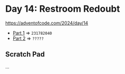 # Day 14: Restroom Redoubt
https://adventofcode.com/2024/day/14

* [Part 1](./puzzle1.py) => `231782040`
* [Part 2](./puzzle2.py) => `?????`


## Scratch Pad
...
